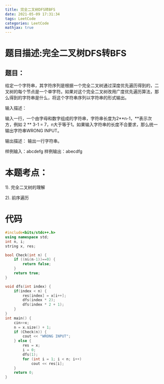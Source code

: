 ```yaml
---
title: 完全二叉树DFS转BFS
date: 2021-05-09 17:31:34
tags: LeetCode
categories: LeetCode
mathjax: true
---
```

# 题目描述:完全二叉树DFS转BFS

## 题目：
给定一个字符串，其字符序列是根据一个完全二叉树通过深度优先遍历得到的，二叉树的每个节点是一个单字符。如果对这个完全二叉树改用广度优先遍历算法，那么得到的字符串是什么，将这个字符串序列以字符串的形式输出。

输入描述：

输入一行，一个由字母和数字组成的字符串，字符串长度为2**n-1，**表示次方，例如 2 ** 3-1 = 7，n大于等于1。如果输入字符串的长度不合要求，那么统一输出字符串WRONG INPUT。

输出描述：
输出一行字符串。

样例输入：abcdefg
样例输出：abecdfg
 <!--more--> 
# 本题考点：
  
  1). 完全二叉树的理解
  
  2). 前序遍历

# 代码

```c++
#include<bits/stdc++.h>
using namespace std;
int n, i;
string x, res;

bool Check(int n) {
    if ((n&(n-1))==0) {
        return false;
    }
    return true;
}

void dfs(int index) {
    if(index < n) {
        res[index] = x[i++];
        dfs(index * 2);
        dfs(index * 2 + 1);
    }
}
int main() {
    cin>>x;
    n = x.size() + 1;
    if (Check(n)) {
        cout << "WRONG INPUT";
    } else {
        res = x;
        i = 0;
        dfs(1);
        for (int i = 1; i < n; i++)
            cout << res[i];
    }
    return 0;
}
```
